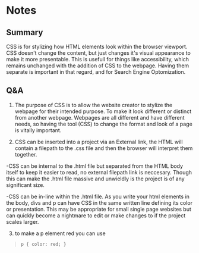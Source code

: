 # Notes

## Summary

CSS is for stylizing how HTML elements look within the browser viewport. CSS doesn't change the content, but just changes it's visual appearance to make it more presentable. This is usefull for things like accessibility, which remains unchanged with the addition of CSS to the webpage. Having them separate is important in that regard, and for Search Engine Optomization.

## Q&A

1. The purpose of CSS is to allow the website creator to stylize the webpage for their intended purpose. To make it look different or distinct from another webpage. Webpages are all different and have different needs, so having the tool (CSS) to change the format and look of a page is vitally important.

2. CSS can be inserted into a project via an External link, the HTML will contain a filepath to the .css file and then the browser will interpret them together.

-CSS can be internal to the .html file but separated from the HTML body itself to keep it easier to read, no external filepath link is neccesary. Though this can make the .html file massive and unwieldly is the project is of any significant size.

-CSS can be in-line within the .html file. As you write your html elements in the body, divs and p can have CSS in the same written line defining its color or presentation. This may be appropriate for small single page websites but can quickly become a nightmare to edit or make changes to if the project scales larger.

3. to make a p element red you can use 

>`p {
>    color: red;
>}`
